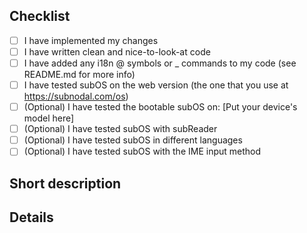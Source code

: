## Checklist
<!-- Have you done all of these things? Put an 'x' in the boxes that apply so we can know. -->
* [ ] I have implemented my changes
* [ ] I have written clean and nice-to-look-at code
* [ ] I have added any i18n @ symbols or _ commands to my code (see README.md for more info)
* [ ] I have tested subOS on the web version (the one that you use at https://subnodal.com/os)
* [ ] (Optional) I have tested the bootable subOS on: [Put your device's model here]
* [ ] (Optional) I have tested subOS with subReader
* [ ] (Optional) I have tested subOS in different languages
* [ ] (Optional) I have tested subOS with the IME input method

<!-- If you haven't done the optional tasks, don't worry: other people may do them instead. -->
<!-- If you have done them, huge thanks! We like time-savers like you. -->

## Short description
<!-- What did you change/add/remove? Describe it/them to us in a few sentences. -->


## Details
<!-- Tell us more about your changes. Be as rambly as you like! -->
